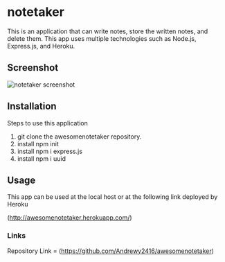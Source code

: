 # notetaker
<p> This is an application that can write notes, store the written notes, and delete them. This app uses multiple technologies such as Node.js, Express.js, and Heroku.</p>

## Screenshot 

![notetaker screenshot](https://user-images.githubusercontent.com/89713438/144707357-40dee920-a319-4c61-b0b3-0f05f8911c36.jpg)

## Installation

Steps to use this application

1. git clone the awesomenotetaker repository.
2. install npm init
3. install npm i express.js
4. install npm i uuid

## Usage

This app can be used at the local host or at the following link deployed by Heroku

(http://awesomenotetaker.herokuapp.com/)



### Links

Repository Link = (https://github.com/Andrewy2416/awesomenotetaker)
